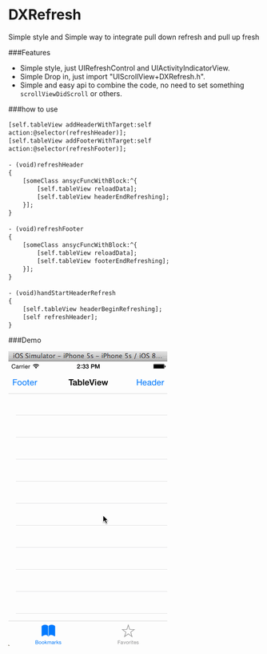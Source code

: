 DXRefresh
=========

Simple style and Simple way to integrate pull down refresh and pull up fresh

###Features

+ Simple style, just UIRefreshControl and UIActivityIndicatorView.
+ Simple Drop in, just import "UIScrollView+DXRefresh.h".
+ Simple and easy api to combine the code, no need to set something `scrollViewDidScroll` or others.

###how to use
	
    [self.tableView addHeaderWithTarget:self action:@selector(refreshHeader)];
    [self.tableView addFooterWithTarget:self action:@selector(refreshFooter)];
    
	- (void)refreshHeader
	{
	    [someClass ansycFuncWithBlock:^{
	        [self.tableView reloadData];
	        [self.tableView headerEndRefreshing];
    	}];
	}
	
	- (void)refreshFooter
	{
	    [someClass ansycFuncWithBlock:^{
	        [self.tableView reloadData];
	        [self.tableView footerEndRefreshing];
    	}];
	}

	- (void)handStartHeaderRefresh
	{
	    [self.tableView headerBeginRefreshing];
    	[self refreshHeader];
	}
	
###Demo

![gif](demo.gif)

